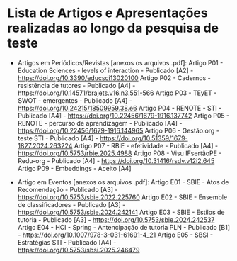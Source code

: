 # Lista de Artigos e Apresentações realizadas ao longo da pesquisa de teste

* Artigos em Periódicos/Revistas [anexos os arquivos .pdf]:
Artigo P01 - Education Sciences - levels of interaction - Publicado [A2] - https://doi.org/10.3390/educsci13020100
Artigo P02 - Cadernos - resistência de tutores -  Publicado  [A4] - https://doi.org/10.14571/brajets.v16.n3.551-566
Artigo P03 - TEyET - SWOT - emergentes -  Publicado [A4] - https://doi.org/10.24215/18509959.38.e6
Artigo P04 - RENOTE - STI -  Publicado [A4] - https://doi.org/10.22456/1679-1916.137742
Artigo P05 - RENOTE - percurso de aprendizagem -  Publicado [A4] - https://doi.org/10.22456/1679-1916.144965
Artigo P06 - Gestão.org - teste STI -  Publicado [A4] - https://doi.org/10.51359/1679-1827.2024.263224
Artigo P07 - RBIE - efetividade -   Publicado [A4] - https://doi.org/10.5753/rbie.2025.4988
Artigo P08 - Visu IFsertãoPE - Redu-org -  Publicado [A4] - https://doi.org/10.31416/rsdv.v12i2.645
Artigo P09 - Embeddings - Aceito [A4]

* Artigo em Eventos [anexos os arquivos .pdf]:
Artigo E01 - SBIE - Atos de Recomendação -  Publicado [A3] - https://doi.org/10.5753/sbie.2022.225760
Artigo E02 - SBIE - Ensemble de classificadores -  Publicado [A3] - https://doi.org/10.5753/sbie.2024.242141
Artigo E03 - SBIE - Estilos de tutoria -  Publicado [A3] - https://doi.org/10.5753/sbie.2024.242537
Artigo E04 - HCI - Spring - Antencipação de tutoria PLN -  Publicado [B1] - https://doi.org/10.1007/978-3-031-61691-4_21
Artigo E05 - SBSI - Estratégias STI -  Publicado [A4] - https://doi.org/10.5753/sbsi.2025.246479